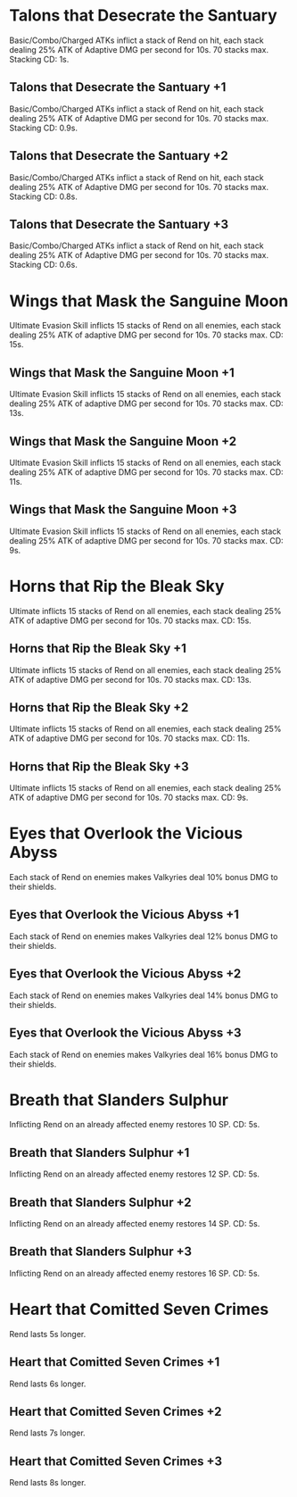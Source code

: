 # Talons that Desecrate the Santuary

Basic/Combo/Charged ATKs inflict a stack of Rend on hit, each stack dealing 25% ATK of Adaptive DMG per second for 10s. 70 stacks max. Stacking CD: 1s.

## Talons that Desecrate the Santuary +1

Basic/Combo/Charged ATKs inflict a stack of Rend on hit, each stack dealing 25% ATK of Adaptive DMG per second for 10s. 70 stacks max. Stacking CD: 0.9s.

## Talons that Desecrate the Santuary +2

Basic/Combo/Charged ATKs inflict a stack of Rend on hit, each stack dealing 25% ATK of Adaptive DMG per second for 10s. 70 stacks max. Stacking CD: 0.8s.

## Talons that Desecrate the Santuary +3

Basic/Combo/Charged ATKs inflict a stack of Rend on hit, each stack dealing 25% ATK of Adaptive DMG per second for 10s. 70 stacks max. Stacking CD: 0.6s.

# Wings that Mask the Sanguine Moon

Ultimate Evasion Skill inflicts 15 stacks of Rend on all enemies, each stack dealing 25% ATK of adaptive DMG per second for 10s. 70 stacks max. CD: 15s.

## Wings that Mask the Sanguine Moon +1

Ultimate Evasion Skill inflicts 15 stacks of Rend on all enemies, each stack dealing 25% ATK of adaptive DMG per second for 10s. 70 stacks max. CD: 13s.

## Wings that Mask the Sanguine Moon +2

Ultimate Evasion Skill inflicts 15 stacks of Rend on all enemies, each stack dealing 25% ATK of adaptive DMG per second for 10s. 70 stacks max. CD: 11s.

## Wings that Mask the Sanguine Moon +3

Ultimate Evasion Skill inflicts 15 stacks of Rend on all enemies, each stack dealing 25% ATK of adaptive DMG per second for 10s. 70 stacks max. CD: 9s.

# Horns that Rip the Bleak Sky

Ultimate inflicts 15 stacks of Rend on all enemies, each stack dealing 25% ATK of adaptive DMG per second for 10s. 70 stacks max. CD: 15s.

## Horns that Rip the Bleak Sky +1

Ultimate inflicts 15 stacks of Rend on all enemies, each stack dealing 25% ATK of adaptive DMG per second for 10s. 70 stacks max. CD: 13s.

## Horns that Rip the Bleak Sky +2

Ultimate inflicts 15 stacks of Rend on all enemies, each stack dealing 25% ATK of adaptive DMG per second for 10s. 70 stacks max. CD: 11s.

## Horns that Rip the Bleak Sky +3

Ultimate inflicts 15 stacks of Rend on all enemies, each stack dealing 25% ATK of adaptive DMG per second for 10s. 70 stacks max. CD: 9s.

# Eyes that Overlook the Vicious Abyss

Each stack of Rend on enemies makes Valkyries deal 10% bonus DMG to their shields.

## Eyes that Overlook the Vicious Abyss +1

Each stack of Rend on enemies makes Valkyries deal 12% bonus DMG to their shields.

## Eyes that Overlook the Vicious Abyss +2

Each stack of Rend on enemies makes Valkyries deal 14% bonus DMG to their shields.

## Eyes that Overlook the Vicious Abyss +3

Each stack of Rend on enemies makes Valkyries deal 16% bonus DMG to their shields.

# Breath that Slanders Sulphur

Inflicting Rend on an already affected enemy restores 10 SP. CD: 5s.

## Breath that Slanders Sulphur +1

Inflicting Rend on an already affected enemy restores 12 SP. CD: 5s.

## Breath that Slanders Sulphur +2

Inflicting Rend on an already affected enemy restores 14 SP. CD: 5s.

## Breath that Slanders Sulphur +3

Inflicting Rend on an already affected enemy restores 16 SP. CD: 5s.

# Heart that Comitted Seven Crimes

Rend lasts 5s longer.

## Heart that Comitted Seven Crimes +1

Rend lasts 6s longer.

## Heart that Comitted Seven Crimes +2

Rend lasts 7s longer.

## Heart that Comitted Seven Crimes +3

Rend lasts 8s longer.
